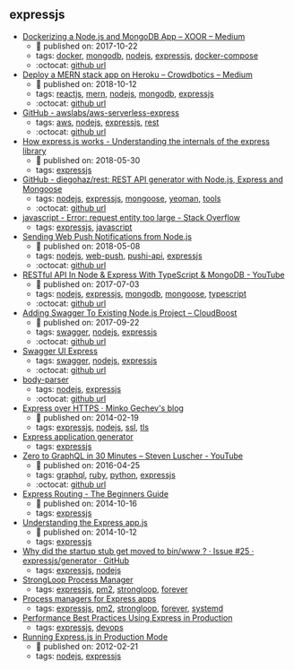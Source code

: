 expressjs 
---
* [Dockerizing a Node.js and MongoDB App – XOOR – Medium](https://medium.com/@xoor/dockerizing-a-node-js-and-mongodb-app-f9d80fdb280e)
    * :calendar: published on: 2017-10-22
    * tags: [docker](../tags/docker.md), [mongodb](../tags/mongodb.md), [nodejs](../tags/nodejs.md), [expressjs](../tags/expressjs.md), [docker-compose](../tags/docker-compose.md)
    * :octocat: [github url](https://github.com/mpayetta/express-node-docker)
* [Deploy a MERN stack app on Heroku – Crowdbotics – Medium](https://medium.com/crowdbotics/deploy-a-mern-stack-app-on-heroku-b0c255744a70)
    * :calendar: published on: 2018-10-12
    * tags: [reactjs](../tags/reactjs.md), [mern](../tags/mern.md), [nodejs](../tags/nodejs.md), [mongodb](../tags/mongodb.md), [expressjs](../tags/expressjs.md)
    * :octocat: [github url](https://github.com/amandeepmittal/deploy-mern-on-heroku)
* [GitHub - awslabs/aws-serverless-express](https://github.com/awslabs/aws-serverless-express)
    * tags: [aws](../tags/aws.md), [nodejs](../tags/nodejs.md), [expressjs](../tags/expressjs.md), [rest](../tags/rest.md)
    * :octocat: [github url](https://github.com/awslabs/aws-serverless-express)
* [How express.js works - Understanding the internals of the express library](https://www.sohamkamani.com/blog/2018/05/30/understanding-how-expressjs-works/)
    * :calendar: published on: 2018-05-30
    * tags: [expressjs](../tags/expressjs.md)
* [GitHub - diegohaz/rest: REST API generator with Node.js, Express and Mongoose](https://github.com/diegohaz/rest)
    * tags: [nodejs](../tags/nodejs.md), [expressjs](../tags/expressjs.md), [mongoose](../tags/mongoose.md), [yeoman](../tags/yeoman.md), [tools](../tags/tools.md)
    * :octocat: [github url](https://github.com/diegohaz/rest)
* [javascript - Error: request entity too large - Stack Overflow](https://stackoverflow.com/questions/19917401/error-request-entity-too-large)
    * tags: [expressjs](../tags/expressjs.md), [javascript](../tags/javascript.md)
* [Sending Web Push Notifications from Node.js](https://thecodebarbarian.com/sending-web-push-notifications-from-node-js.html)
    * :calendar: published on: 2018-05-08
    * tags: [nodejs](../tags/nodejs.md), [web-push](../tags/web-push.md), [pushi-api](../tags/pushi-api.md), [expressjs](../tags/expressjs.md)
    * :octocat: [github url](https://github.com/vkarpov15/web-push-demo)
* [RESTful API In Node & Express With TypeScript & MongoDB - YouTube](https://www.youtube.com/watch?v=XqbBv1i9Yhc)
    * :calendar: published on: 2017-07-03
    * tags: [nodejs](../tags/nodejs.md), [expressjs](../tags/expressjs.md), [mongodb](../tags/mongodb.md), [mongoose](../tags/mongoose.md), [typescript](../tags/typescript.md)
    * :octocat: [github url](https://github.com/iamclaytonray/tes)
* [Adding Swagger To Existing Node.js Project – CloudBoost](https://blog.cloudboost.io/adding-swagger-to-existing-node-js-project-92a6624b855b)
    * :calendar: published on: 2017-09-22
    * tags: [swagger](../tags/swagger.md), [nodejs](../tags/nodejs.md), [expressjs](../tags/expressjs.md)
    * :octocat: [github url](https://github.com/GenFirst/swagger-to-existing-nodejs-project)
* [Swagger UI Express](https://www.npmjs.com/package/swagger-ui-express)
    * tags: [swagger](../tags/swagger.md), [nodejs](../tags/nodejs.md), [expressjs](../tags/expressjs.md)
    * :octocat: [github url](https://github.com/scottie1984/swagger-ui-express)
* [body-parser](https://www.npmjs.com/package/body-parser)
    * tags: [nodejs](../tags/nodejs.md), [expressjs](../tags/expressjs.md)
    * :octocat: [github url](https://github.com/expressjs/body-parser)
* [Express over HTTPS · Minko Gechev's blog](http://blog.mgechev.com/2014/02/19/create-https-tls-ssl-application-with-express-nodejs/)
    * :calendar: published on: 2014-02-19
    * tags: [expressjs](../tags/expressjs.md), [nodejs](../tags/nodejs.md), [ssl](../tags/ssl.md), [tls](../tags/tls.md)
* [Express application generator](https://expressjs.com/en/starter/generator.html)
    * tags: [expressjs](../tags/expressjs.md)
* [Zero to GraphQL in 30 Minutes – Steven Luscher - YouTube](https://www.youtube.com/watch?v=UBGzsb2UkeY)
    * :calendar: published on: 2016-04-25
    * tags: [graphql](../tags/graphql.md), [ruby](../tags/ruby.md), [python](../tags/python.md), [expressjs](../tags/expressjs.md)
    * :octocat: [github url](https://github.com/steveluscher/zero-to-graphql)
* [Express Routing - The Beginners Guide](http://jilles.me/express-routing-the-beginners-guide/)
    * :calendar: published on: 2014-10-16
    * tags: [expressjs](../tags/expressjs.md)
* [Understanding the Express app.js](http://jilles.me/getting-the-express-app-js/)
    * :calendar: published on: 2014-10-12
    * tags: [expressjs](../tags/expressjs.md)
* [Why did the startup stub get moved to bin/www ? · Issue #25 · expressjs/generator · GitHub](https://github.com/expressjs/generator/issues/25)
    * tags: [expressjs](../tags/expressjs.md), [nodejs](../tags/nodejs.md)
* [StrongLoop Process Manager](http://strong-pm.io/compare/)
    * tags: [expressjs](../tags/expressjs.md), [pm2](../tags/pm2.md), [strongloop](../tags/strongloop.md), [forever](../tags/forever.md)
* [Process managers for Express apps](https://expressjs.com/en/advanced/pm.html)
    * tags: [expressjs](../tags/expressjs.md), [pm2](../tags/pm2.md), [strongloop](../tags/strongloop.md), [forever](../tags/forever.md), [systemd](../tags/systemd.md)
* [Performance Best Practices Using Express in Production](https://expressjs.com/en/advanced/best-practice-performance.html)
    * tags: [expressjs](../tags/expressjs.md), [devops](../tags/devops.md)
* [Running Express.js in Production Mode](http://www.hacksparrow.com/running-express-js-in-production-mode.html)
    * :calendar: published on: 2012-02-21
    * tags: [nodejs](../tags/nodejs.md), [expressjs](../tags/expressjs.md)
